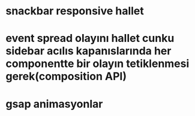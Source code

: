 # snackbar responsive hallet

# event spread olayını hallet cunku sidebar acılıs kapanıslarında her componentte bir olayın tetiklenmesi gerek(composition API)

# gsap animasyonlar
